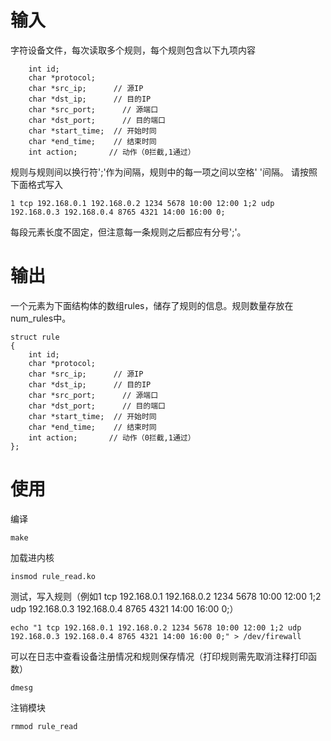 # 输入
字符设备文件，每次读取多个规则，每个规则包含以下九项内容
```
    int id;
    char *protocol;
    char *src_ip;      // 源IP
    char *dst_ip;      // 目的IP
    char *src_port;      // 源端口
    char *dst_port;      // 目的端口
    char *start_time;  // 开始时同
    char *end_time;    // 结束时同
    int action;       // 动作（0拦截,1通过）
```
规则与规则间以换行符';'作为间隔，规则中的每一项之间以空格' '间隔。
请按照下面格式写入
```
1 tcp 192.168.0.1 192.168.0.2 1234 5678 10:00 12:00 1;2 udp 192.168.0.3 192.168.0.4 8765 4321 14:00 16:00 0;
```
每段元素长度不固定，但注意每一条规则之后都应有分号';'。
# 输出
一个元素为下面结构体的数组rules，储存了规则的信息。规则数量存放在num_rules中。
```
struct rule
{
    int id;
    char *protocol;
    char *src_ip;      // 源IP
    char *dst_ip;      // 目的IP
    char *src_port;      // 源端口
    char *dst_port;      // 目的端口
    char *start_time;  // 开始时同
    char *end_time;    // 结束时同
    int action;       // 动作（0拦截,1通过）
};
```
# 使用
编译
```
make
```
加载进内核
```
insmod rule_read.ko
```
测试，写入规则（例如1 tcp 192.168.0.1 192.168.0.2 1234 5678 10:00 12:00 1;2 udp 192.168.0.3 192.168.0.4 8765 4321 14:00 16:00 0;）
```
echo "1 tcp 192.168.0.1 192.168.0.2 1234 5678 10:00 12:00 1;2 udp 192.168.0.3 192.168.0.4 8765 4321 14:00 16:00 0;" > /dev/firewall
```
可以在日志中查看设备注册情况和规则保存情况（打印规则需先取消注释打印函数）
```
dmesg
```
注销模块
```
rmmod rule_read
```
